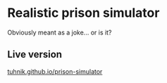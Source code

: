 # Realistic prison simulator
Obviously meant as a joke... or is it?


## Live version
[tuhnik.github.io/prison-simulator](https://tuhnik.github.io/prison-simulator/)